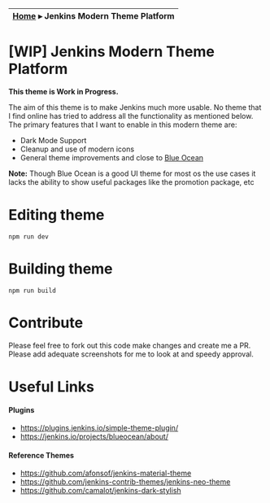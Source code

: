| [Home](../README.md) ▸ **Jenkins Modern Theme Platform** |
|-----|


# [WIP] Jenkins Modern Theme Platform

**This theme is Work in Progress.**

The aim of this theme is to make Jenkins much more usable. No theme that I find online has tried to address all the functionality as mentioned below. The primary features that I want to enable in this modern theme are:

- Dark Mode Support 
- Cleanup and use of modern icons 
- General theme improvements and close to [Blue Ocean](https://jenkins.io/projects/blueocean/about/)

**Note:** Though Blue Ocean is a good UI theme for most os the use cases it lacks the ability to show useful packages like the promotion package, etc

# Editing theme 

```
npm run dev
```

# Building theme 

```
npm run build
```

# Contribute

Please feel free to fork out this code make changes and create me a PR. Please add adequate screenshots for me to look at and speedy approval.


# Useful Links

#### Plugins
- https://plugins.jenkins.io/simple-theme-plugin/
- https://jenkins.io/projects/blueocean/about/

#### Reference Themes

- https://github.com/afonsof/jenkins-material-theme
- https://github.com/jenkins-contrib-themes/jenkins-neo-theme
- https://github.com/camalot/jenkins-dark-stylish 

